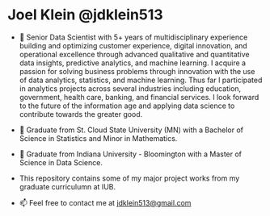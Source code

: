 # Joel Klein @jdklein513
- 👀 Senior Data Scientist with 5+ years of multidisciplinary experience building and optimizing customer experience, digital innovation, and operational excellence through advanced qualitative and quantitative data insights, predictive analytics, and machine learning. I acquire a passion for solving business problems through innovation with the use of data analytics, statistics, and machine learning. Thus far I participated in analytics projects across several industries including education, government, health care, banking, and financial services. I look forward to the future of the information age and applying data science to contribute towards the greater good.
- 🌱 Graduate from St. Cloud State University (MN) with a Bachelor of Science in Statistics and Minor in Mathematics. 
- 🌱 Graduate from Indiana University - Bloomington with a Master of Science in Data Science.

- This repository contains some of my major project works from my graduate curriculumn at IUB.

- 📫 Feel free to contact me at jdklein513@gmail.com

<!---
jdklein513/jdklein513 is a ✨ special ✨ repository because its `README.md` (this file) appears on your GitHub profile.
You can click the Preview link to take a look at your changes.
--->
